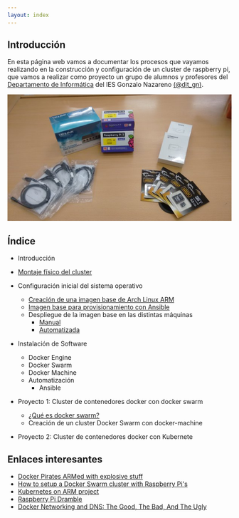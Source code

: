 ```yaml
---
layout: index
---
```


## Introducción

En esta página web vamos a documentar los procesos que vayamos realizando en la construcción y configuración de un cluster de raspberry pi, que vamos a realizar como proyecto un grupo de alumnos y profesores del [Departamento de Informática](http://informatica.gonzalonazareno.org) del IES Gonzalo Nazareno [(@dit_gn)](https://twitter.com/dit_GN).

![Comenzamos...](img/01.jpg)

## Índice

* Introducción
* [Montaje físico del cluster](hardware)
* Configuración inicial del sistema operativo
  * [Creación de una imagen base de Arch Linux ARM](imagen_base)
  * [Imagen base para  provisionamiento con Ansible](imagen_ansible)
  * Despliegue de la imagen base en las distintas máquinas
    * [Manual](instalacion)
    * [Automatizada](script)

* Instalación de Software
  * Docker Engine
  * Docker Swarm
  * Docker Machine
  * Automatización
    * Ansible

* Proyecto 1: Cluster de contenedores docker con docker swarm
	* [¿Qué es docker swarm?](swarm)
	* Creación de un cluster Docker Swarm con docker-machine
* Proyecto 2: Cluster de contenedores docker con Kubernete

## Enlaces interesantes

* [Docker Pirates ARMed with explosive stuff](http://blog.hypriot.com/)
* [How to setup a Docker Swarm cluster with Raspberry Pi's](http://blog.hypriot.com/post/how-to-setup-rpi-docker-swarm/)
* [Kubernetes on ARM project](https://github.com/luxas/kubernetes-on-arm)
* [Raspberry Pi Dramble](http://www.pidramble.com/)
* [Docker Networking and DNS: The Good, The Bad, And The Ugly](https://technologyconversations.com/2016/04/25/docker-networking-and-dns-the-good-the-bad-and-the-ugly/)
